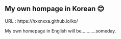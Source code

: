 <h2>My own hompage in Korean 😊</h2>
URL : https://hxxnxxa.github.io/ko/

</br>

My own homepage in English will be...........someday.
